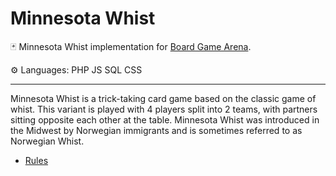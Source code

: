# Minnesota Whist


🃏 Minnesota Whist implementation for [Board Game Arena](https://boardgamearena.com/).

⚙ Languages: PHP JS SQL CSS

***

Minnesota Whist is a trick-taking card game based on the classic game of whist.  This variant is played with 4 players
split into 2 teams, with partners sitting opposite each other at the table.  Minnesota Whist was introduced in the 
Midwest by Norwegian immigrants and is sometimes referred to as Norwegian Whist.

* [Rules](https://en.wikipedia.org/wiki/Minnesota_whist)

